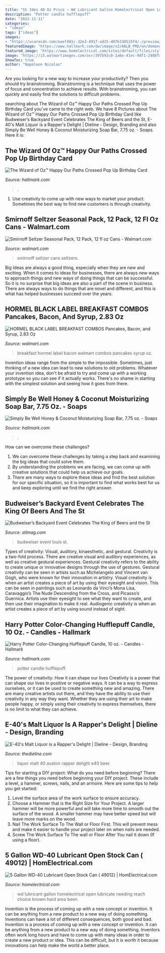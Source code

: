 ```yaml
---
title: "St Ides 40 Oz Price ~ Wd Lubricant Gallon Homelectrical Open Lubricate Needing Reach Choice Known Hard Area Been"
description: "Potter candle hufflepuff"
date: "2022-11-11"
categories:
- "ideas"
tags: ["ideas"]
images:
- "https://ucarecdn.com/eaef481c-32e3-4917-ad25-d8fb338515f4/-/preview/KV2AHkSt"
featuredImage: "https://www.hallmark.com/dw/image/v2/AALB_PRD/on/demandware.static/-/Sites-hallmark-master/default/dw9bc5216b/images/finished-goods/products/9781682985700/Harry-Potter-ColorChanging-Hufflepuff-Candle_9781682985700_01.jpg?sw=1200&amp;sh=1200&amp;sm=fit"
featured_image: "https://www.homelectrical.com/sites/default/files/styles/image_500x500/public/images/product/unsorted2/WDC-78049012.jpg?itok=04a2S-cC"
image: "https://i5.walmartimages.com/asr/397b92c0-2a6e-41ec-9df1-2408fa94ec39.70daa83772333fb9442c34120ed57521.jpeg?odnWidth=612&amp;odnHeight=612&amp;odnBg=ffffff"
ShowToc: true
author: "Napoleon Nicolas"
---
```



Are you looking for a new way to increase your productivity? Then you should try brainstroming. Brainstroming is a technique that uses the power of focus and concentration to achieve results. With brainstroming, you can quickly and easily find the solutions to difficult problems.

	

		
searching about The Wizard of Oz™ Happy Our Paths Crossed Pop Up Birthday Card you've came to the right web. We have 8 Pictures about The Wizard of Oz™ Happy Our Paths Crossed Pop Up Birthday Card like Budweiser’s Backyard Event Celebrates The King of Beers and the St, E-40&#039;s Malt Liquor is a Rapper&#039;s Delight | Dieline - Design, Branding and also Simply Be Well Honey &amp; Coconut Moisturizing Soap Bar, 7.75 oz. - Soaps. Here it is:
		
    
## The Wizard Of Oz™ Happy Our Paths Crossed Pop Up Birthday Card

<img loading=lazy src="https://www.hallmark.com/dw/image/v2/AALB_PRD/on/demandware.static/-/Sites-hallmark-master/default/dwca8e5dc9/images/finished-goods/The-Wizard-of-Oz-Happy-Birthday-Card_499HBD4143_03.jpg?sw=1200&amp;sh=1200&amp;sm=fit" onerror="this.onerror=null;this.src='https://tse3.mm.bing.net/th?id=OIP.dTVpbLzzRShgUoCtLM4r2gHaHa&amp;pid=15.1';" alt="The Wizard of Oz™ Happy Our Paths Crossed Pop Up Birthday Card">

_Source: hallmark.com_

>. 

	

1. Use creativity to come up with new ways to market your product. Sometimes the best way to find new customers is through creativity.

    
## Smirnoff Seltzer Seasonal Pack, 12 Pack, 12 Fl Oz Cans - Walmart.com

<img loading=lazy src="https://i5.walmartimages.com/asr/01ac1e10-200f-4499-81c3-4f91493adb4b_1.973a54ffa82e68e072e46f8073793e2e.jpeg?odnWidth=1000&amp;odnHeight=1000&amp;odnBg=ffffff" onerror="this.onerror=null;this.src='https://tse2.mm.bing.net/th?id=OIP.UaIA59bKUNBpRuqZoqijnwHaHa&amp;pid=15.1';" alt="Smirnoff Seltzer Seasonal Pack, 12 Pack, 12 fl oz Cans - Walmart.com">

_Source: walmart.com_

>smirnoff seltzer cans seltzers. 

	

Big Ideas are always a good thing, especially when they are new and exciting. When it comes to ideas for businesses, there are always new ways to approach things and new ways of doing things that can be successful. So it is no surprise that big ideas are also a part of the scene in business. There are always ways to do things that are novel and different, and this is what has helped businesses succeed over the years.

    
## HORMEL BLACK LABEL BREAKFAST COMBOS Pancakes, Bacon, And Syrup, 2.83 Oz

<img loading=lazy src="https://i5.walmartimages.com/asr/397b92c0-2a6e-41ec-9df1-2408fa94ec39.70daa83772333fb9442c34120ed57521.jpeg?odnWidth=612&amp;odnHeight=612&amp;odnBg=ffffff" onerror="this.onerror=null;this.src='https://tse3.mm.bing.net/th?id=OIP.Kafu8udsho8fUh0_T5XuzwHaHa&amp;pid=15.1';" alt="HORMEL BLACK LABEL BREAKFAST COMBOS Pancakes, Bacon, and Syrup, 2.83 Oz">

_Source: walmart.com_

>breakfast hormel label bacon walmart combos pancakes syrup oz. 

	

Invention ideas range from the simple to the impossible. Sometimes, just thinking of a new idea can lead to new solutions to old problems. Whatever your invention idea, don't be afraid to try and come up with a working prototype so you can see if it actually works. There's no shame in starting with the simplest solution and seeing how it goes from there.

    
## Simply Be Well Honey &amp; Coconut Moisturizing Soap Bar, 7.75 Oz. - Soaps

<img loading=lazy src="https://www.hallmark.com/dw/image/v2/AALB_PRD/on/demandware.static/-/Sites-hallmark-master/default/dw6d8b093b/images/finished-goods/products/HYC4920/Simply-Be-Well-Honey-&amp;-Coconut-Moisturizing-Soap-Bar_HYC4920_01.jpg?sw=1200&amp;sh=1200&amp;sm=fit" onerror="this.onerror=null;this.src='https://tse1.mm.bing.net/th?id=OIP.__yM0pL8hC21U5GFO6ZLDgHaHa&amp;pid=15.1';" alt="Simply Be Well Honey &amp; Coconut Moisturizing Soap Bar, 7.75 oz. - Soaps">

_Source: hallmark.com_

>. 

	

How can we overcome these challenges?
1. We can overcome these challenges by taking a step back and examining the big ideas that could solve them.
2. By understanding the problems we are facing, we can come up with creative solutions that could help us achieve our goals.
3. There are many ways to explore these ideas and find the best solution for our specific situation, so it is important to find what works best for us and keep exploring until we find the right answer.

    
## Budweiser’s Backyard Event Celebrates The King Of Beers And The St

<img loading=lazy src="https://www.stlmag.com/downloads/279520/download/8B3B8142.jpg?cb=16668b9cad9df461faccdef893d1a436&amp;w=1200" onerror="this.onerror=null;this.src='https://tse1.mm.bing.net/th?id=OIP.eJ9d2aUzEXSpLofRwcIyOwHaKB&amp;pid=15.1';" alt="Budweiser’s Backyard Event Celebrates The King of Beers and the St">

_Source: stlmag.com_

>budweiser event louis st. 

	

Types of creativity: Visual, auditory, kinaesthetic, and gestural.
Creativity is a two-fold process. There are creative visual and auditory experiences, as well as creative gestural experiences. Gestural creativity refers to the ability to create unique or innovative designs through the use of gestures. Gestural creativity can be seen in artists such as Michelangelo and Vincent van Gogh, who were known for their innovation in artistry. Visual creativity is when an artist creates a piece of art by using their eyesight and vision. This can be seen in paintings such as Leonardo da Vinci’s Mona Lisa, Caravaggio’s The Nude Descending from the Cross, and Picasso’s Guernica. Artists use their eyesight to see what they want to create, and then use their imagination to make it real. Audiogenic creativity is when an artist creates a piece of art by using sound instead of sight.

    
## Harry Potter Color-Changing Hufflepuff Candle, 10 Oz. - Candles - Hallmark

<img loading=lazy src="https://www.hallmark.com/dw/image/v2/AALB_PRD/on/demandware.static/-/Sites-hallmark-master/default/dw9bc5216b/images/finished-goods/products/9781682985700/Harry-Potter-ColorChanging-Hufflepuff-Candle_9781682985700_01.jpg?sw=1200&amp;sh=1200&amp;sm=fit" onerror="this.onerror=null;this.src='https://tse2.mm.bing.net/th?id=OIP.VX459xoXsSiA5kAr0vWrugHaHa&amp;pid=15.1';" alt="Harry Potter Color-Changing Hufflepuff Candle, 10 oz. - Candles - Hallmark">

_Source: hallmark.com_

>potter candle hufflepuff. 

	

The power of creativity: How it can shape our lives
Creativity is a power that can shape our lives in positive or negative ways. It can be a way to express ourselves, or it can be used to create something new and amazing. There are many creative artists out there, and they have the ability to use their creativity in any way they want. Whether they are using their art to make people happy, or simply using their creativity to express themselves, there is no limit to what they can achieve.

    
## E-40&#039;s Malt Liquor Is A Rapper&#039;s Delight | Dieline - Design, Branding

<img loading=lazy src="https://ucarecdn.com/eaef481c-32e3-4917-ad25-d8fb338515f4/-/preview/KV2AHkSt" onerror="this.onerror=null;this.src='https://tse2.mm.bing.net/th?id=OIP.iAyWbxXIQ_hWXVxITEg5vQHaLR&amp;pid=15.1';" alt="E-40&#039;s Malt Liquor is a Rapper&#039;s Delight | Dieline - Design, Branding">

_Source: thedieline.com_

>liquor malt 40 auston rapper delight e40 beer. 

	

Tips for starting a DIY project: What do you need before beginning?
There are a few things you need before beginning your DIY project. These include a level, a hammer, screws, nails, and an armoire. Here are some tips to help you get started:
1. Level the surface area of the work surface to ensure accuracy.
2. Choose a Hammer that is the Right Size for Your Project. A larger hammer will be more powerful and will take more time to smooth out the surface of the wood. A smaller hammer may have better speed but will leave more marks on the wood.
3. Nail The Work Surface To The Wall or Floor First. This will prevent mess and make it easier to handle your project later on when nails are needed.
4. Screw The Work Surface To The wall or Floor After You nail it down (If using a floor).

    
## 5 Gallon WD-40 Lubricant Open Stock Can ( 49012) | HomElectrical.com

<img loading=lazy src="https://www.homelectrical.com/sites/default/files/styles/image_500x500/public/images/product/unsorted2/WDC-78049012.jpg?itok=04a2S-cC" onerror="this.onerror=null;this.src='https://tse1.mm.bing.net/th?id=OIP.zaFfs8ePSB4l0vxTYn-pVwHaHa&amp;pid=15.1';" alt="5 Gallon WD-40 Lubricant Open Stock Can ( 49012) | HomElectrical.com">

_Source: homelectrical.com_

>wd lubricant gallon homelectrical open lubricate needing reach choice known hard area been. 

	

Invention is the process of coming up with a new concept or invention. It can be anything from a new product to a new way of doing something. Inventions can have a lot of different consequences, both good and bad.
Invention is a process of coming up with a new concept or invention. It can be anything from a new product to a new way of doing something. Inventors often work long hours and have to come up with many ideas in order to create a new product or idea. This can be difficult, but it is worth it because innovations can help make the world a better place.

